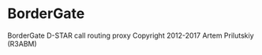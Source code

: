 # BorderGate
  BorderGate D-STAR call routing proxy
  Copyright 2012-2017 Artem Prilutskiy (R3ABM)

  
